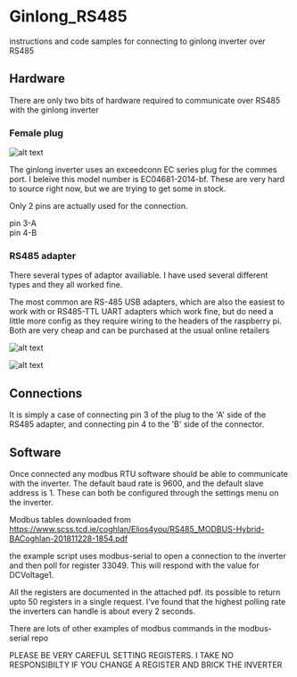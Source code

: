 # Ginlong_RS485
instructions and code samples for connecting to ginlong inverter over RS485

## Hardware

There are only two bits of hardware required to communicate over RS485 with the ginlong inverter

### Female plug
![alt text](https://github.com/dotnetniet/ginlong_RS485/blob/master/images/exceedconn_ginlong.PNG "Ginlong comms plug")

The ginlong inverter uses an exceedconn EC series plug for the commes port. I beleive this model number is EC04681-2014-bf. These are very hard to source right now, but we are trying to get some in stock.  

Only 2 pins are actually used for the connection.

pin 3-A  
pin 4-B  

### RS485 adapter

There several types of adaptor availiable. I have used several different types and they all worked fine.

The most common are RS-485 USB adapters, which are also the easiest to work with or RS485-TTL UART adapters which work fine, but do need a little more config as they require wiring to the headers of the raspberry pi. Both are very cheap and can be purchased at the usual online retailers

![alt text](https://github.com/dotnetniet/ginlong_RS485/blob/master/images/usb_rs485.jpg "USB RS485 adapter")

![alt text](https://github.com/dotnetniet/ginlong_RS485/blob/master/images/RS485_ttl.jpg "TTL RS485 adapter")


## Connections
It is simply a case of connecting pin 3 of the plug to the 'A' side of the RS485 adapter, and connecting pin 4 to the 'B' side of the connector.


## Software

Once connected any modbus RTU software should be able to communicate with the inverter. The default baud rate is 9600, and the default slave address is 1. These can both be configured through the settings menu on the inverter.

Modbus tables downloaded from https://www.scss.tcd.ie/coghlan/Elios4you/RS485_MODBUS-Hybrid-BACoghlan-201811228-1854.pdf

the example script uses modbus-serial to open a connection to the inverter and then poll for register 33049. This will respond with the value for DCVoltage1.

All the registers are documented in the attached pdf. its possible to return upto 50 registers in a single request. I've found that the highest polling rate the inverters can handle is about every 2 seconds.

There are lots of other examples of modbus commands in the modbus-serial repo

PLEASE BE VERY CAREFUL SETTING REGISTERS. I TAKE NO RESPONSIBILTY IF YOU CHANGE A REGISTER AND BRICK THE INVERTER
